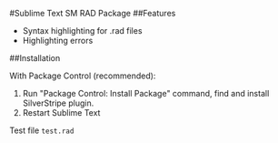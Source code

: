 #Sublime Text SM RAD Package
##Features
* Syntax highlighting for .rad files
* Highlighting errors

##Installation

With Package Control (recommended):

1. Run "Package Control: Install Package" command, find and install SilverStripe plugin.
2. Restart Sublime Text

Test file `test.rad`
